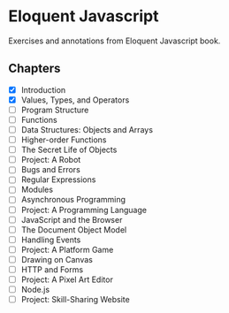 # Eloquent Javascript

Exercises and annotations from Eloquent Javascript book.

## Chapters

- [x] Introduction
- [x] Values, Types, and Operators
- [ ] Program Structure
- [ ] Functions
- [ ] Data Structures: Objects and Arrays
- [ ] Higher-order Functions
- [ ] The Secret Life of Objects
- [ ] Project: A Robot
- [ ] Bugs and Errors
- [ ] Regular Expressions
- [ ] Modules
- [ ] Asynchronous Programming
- [ ] Project: A Programming Language
- [ ] JavaScript and the Browser
- [ ] The Document Object Model
- [ ] Handling Events
- [ ] Project: A Platform Game
- [ ] Drawing on Canvas
- [ ] HTTP and Forms
- [ ] Project: A Pixel Art Editor
- [ ] Node.js
- [ ] Project: Skill-Sharing Website
